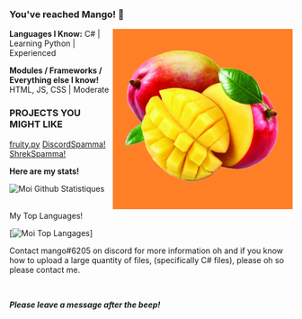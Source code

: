 ### You've reached Mango! 🥭

<img align="right" alt="PNG" src="https://raw.githubusercontent.com/mangoess/mangoess/main/Assets/mangopng2.png" width="320" height="320" />

**Languages I Know:**
C# | Learning 
Python | Experienced

**Modules / Frameworks / Everything else I know!**
HTML, JS, CSS | Moderate

### PROJECTS YOU MIGHT LIKE

[fruity.py](https://github.com/mangoess/fruity)
[DiscordSpamma!](https://github.com/mangoess/DiscordSpama)
[ShrekSpamma!](https://github.com/mangoess/ShrekSpamma)

****Here are my stats!****

![Moi Github Statistiques](https://github-readme-stats.vercel.app/api?username=mangoess&show_icons=true&theme=cobalt)

<br />
My Top Languages!

[![Moi Top Langages](https://github-readme-stats.vercel.app/api/top-langs/?username=mangoess&layout=compact)]

Contact mango#6205 on discord for more information
oh and if you know how to upload a large quantity of files, (specifically C# files), please oh so please contact me.

<br />

***Please leave a message after the beep!***

